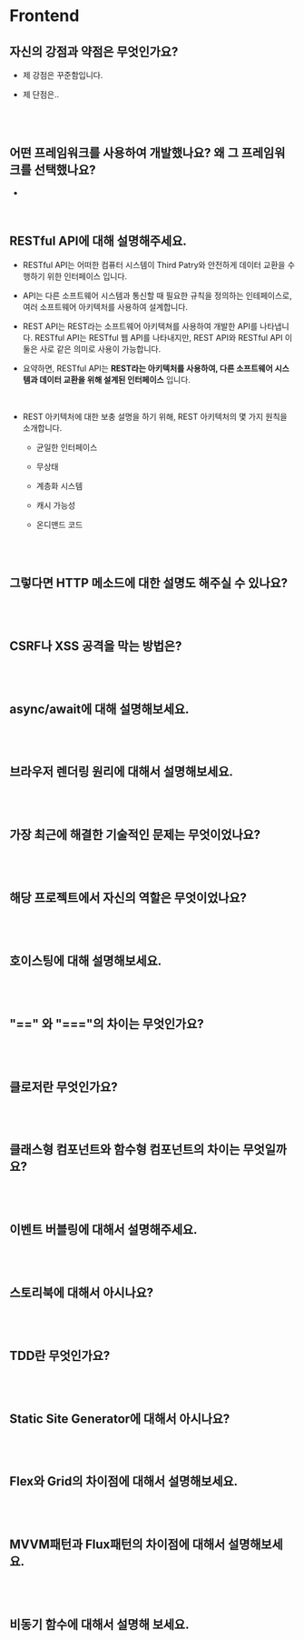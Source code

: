 # Frontend

<!-- https://zero-base.co.kr/event/media_insight_contents_FE_frontend_tech_Interview -->

## 자신의 강점과 약점은 무엇인가요?

- 제 강점은 꾸준함입니다.

- 제 단점은..

<br/><br/>

## 어떤 프레임워크를 사용하여 개발했나요? 왜 그 프레임워크를 선택했나요?

-

<br/>

## RESTful API에 대해 설명해주세요.

- RESTful API는 어떠한 컴퓨터 시스템이 Third Patry와 안전하게 데이터 교환을 수행하기 위한 인터페이스 입니다.

- API는 다른 소프트웨어 시스템과 통신할 때 필요한 규칙을 정의하는 인테페이스로, 여러 소프트웨어 아키텍처를 사용하여 설계합니다.

- REST API는 REST라는 소프트웨어 아키텍쳐를 사용하여 개발한 API를 나타냅니다. RESTful API는 RESTful 웹 API를 나타내지만, REST API와 RESTful API 이 둘은 사로 같은 의미로 사용이 가능합니다.

- 요약하면, RESTful API는 **REST라는 아키텍처를 사용하여, 다른 소프트웨어 시스템과 데이터 교환을 위해 설계된 인터페이스** 입니다.

<br/>

- REST 아키텍처에 대한 보충 설명을 하기 위해, REST 아키텍처의 몇 가지 원칙을 소개합니다.

  - 균일한 인터페이스

  - 무상태

  - 계층화 시스템

  - 캐시 가능성

  - 온디맨드 코드

<br/><br/>

## 그렇다면 HTTP 메소드에 대한 설명도 해주실 수 있나요?

<br/><br/>

## CSRF나 XSS 공격을 막는 방법은?

<br/><br/>

## async/await에 대해 설명해보세요.

<br/><br/>

## 브라우저 렌더링 원리에 대해서 설명해보세요.

<br/><br/>

## 가장 최근에 해결한 기술적인 문제는 무엇이었나요?

<br/><br/>

## 해당 프로젝트에서 자신의 역할은 무엇이었나요?

<br/><br/>

## 호이스팅에 대해 설명해보세요.

<br/><br/>

## "==" 와 "==="의 차이는 무엇인가요?

<br/><br/>

## 클로저란 무엇인가요?

<br/><br/>

## 클래스형 컴포넌트와 함수형 컴포넌트의 차이는 무엇일까요?

<br/><br/>

## 이벤트 버블링에 대해서 설명해주세요.

<br/><br/>

## 스토리북에 대해서 아시나요?

<br/><br/>

## TDD란 무엇인가요?

<br/><br/>

## Static Site Generator에 대해서 아시나요?

<br/><br/>

## Flex와 Grid의 차이점에 대해서 설명해보세요.

<br/><br/>

## MVVM패턴과 Flux패턴의 차이점에 대해서 설명해보세요.

<br/><br/>

## 비동기 함수에 대해서 설명해 보세요.

<br/><br/>

<!-- #### -->
